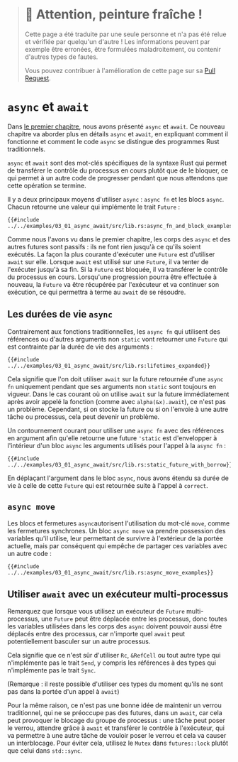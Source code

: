 > # 🚧 Attention, peinture fraîche !
>
> Cette page a été traduite par une seule personne et n'a pas été relue et
> vérifiée par quelqu'un d'autre ! Les informations peuvent par exemple être
> erronées, être formulées maladroitement, ou contenir d'autres types de fautes.
>
> Vous pouvez contribuer à l'amélioration de cette page sur sa
> [Pull Request](https://github.com/Jimskapt/async-book-fr/pull/6).

<!--
# `async`/`.await`
-->

# `async` et `await`

<!--
In [the first chapter], we took a brief look at `async`/`.await`.
This chapter will discuss `async`/`.await` in
greater detail, explaining how it works and how `async` code differs from
traditional Rust programs.
-->

Dans [le premier chapitre][the first chapter], nous avons présenté `async` et
`await`. Ce nouveau chapitre va aborder plus en détails `async` et `await`, en
expliquant comment il fonctionne et comment le code `async` se distingue des
programmes Rust traditionnels.

<!--
`async`/`.await` are special pieces of Rust syntax that make it possible to
yield control of the current thread rather than blocking, allowing other
code to make progress while waiting on an operation to complete.
-->

`async` et `await` sont des mot-clés spécifiques de la syntaxe Rust qui permet
de transférer le contrôle du processus en cours plutôt que de le bloquer,
ce qui permet à un autre code de progresser pendant que nous attendons que
cette opération se termine.

<!--
There are two main ways to use `async`: `async fn` and `async` blocks.
Each returns a value that implements the `Future` trait:
-->

Il y a deux principaux moyens d'utiliser `async` : `async fn` et les blocs
`async`. Chacun retourne une valeur qui implémente le trait `Future` :

<!--
```rust,edition2018,ignore
{{#include ../../examples-sources/03_01_async_await/src/lib.rs:async_fn_and_block_examples}}
```
-->

```rust,edition2018,ignore
{{#include ../../examples/03_01_async_await/src/lib.rs:async_fn_and_block_examples}}
```

<!--
As we saw in the first chapter, `async` bodies and other futures are lazy:
they do nothing until they are run. The most common way to run a `Future`
is to `.await` it. When `.await` is called on a `Future`, it will attempt
to run it to completion. If the `Future` is blocked, it will yield control
of the current thread. When more progress can be made, the `Future` will be picked
up by the executor and will resume running, allowing the `.await` to resolve.
-->

Comme nous l'avons vu dans le premier chapitre, les corps des `async` et des
autres futures sont passifs : ils ne font rien jusqu'à ce qu'ils soient
exécutés. La façon la plus courante d'exécuter une `Future` est d'utiliser
`await` sur elle. Lorsque `await` est utilisé sur une `Future`, il va tenter de
l'exécuter jusqu'à sa fin. Si la `Future` est bloquée, il va transférer le
contrôle du processus en cours. Lorsqu'une progression pourra être effectuée à
nouveau, la `Future` va être récupérée par l'exécuteur et va continuer son
exécution, ce qui permettra à terme au `await` de se résoudre.

<!--
## `async` Lifetimes
-->

## Les durées de vie `async`

<!--
Unlike traditional functions, `async fn`s which take references or other
non-`'static` arguments return a `Future` which is bounded by the lifetime of
the arguments:
-->

Contrairement aux fonctions traditionnelles, les `async fn` qui utilisent des
références ou d'autres arguments non `static` vont retourner une `Future` qui
est contrainte par la durée de vie des arguments :

<!--
```rust,edition2018,ignore
{{#include ../../examples-sources/03_01_async_await/src/lib.rs:lifetimes_expanded}}
```
-->

```rust,edition2018,ignore
{{#include ../../examples/03_01_async_await/src/lib.rs:lifetimes_expanded}}
```

<!--
This means that the future returned from an `async fn` must be `.await`ed
while its non-`'static` arguments are still valid. In the common
case of `.await`ing the future immediately after calling the function
(as in `foo(&x).await`) this is not an issue. However, if storing the future
or sending it over to another task or thread, this may be an issue.
-->

Cela signifie que l'on doit utiliser `await` sur la future retournée d'une
`async fn` uniquement pendant que ses arguments non `static` sont toujours en
vigueur. Dans le cas courant où on utilise `await` sur la future immédiatement
après avoir appelé la fonction (comme avec `alpha(&x).await`), ce n'est pas un
problème. Cependant, si on stocke la future ou si on l'envoie à une autre tâche
ou processus, cela peut devenir un problème.

<!--
One common workaround for turning an `async fn` with references-as-arguments
into a `'static` future is to bundle the arguments with the call to the
`async fn` inside an `async` block:
-->

Un contournement courant pour utiliser une `async fn` avec des références en
argument afin qu'elle retourne une future `'static` est d'envelopper à
l'intérieur d'un bloc `async` les arguments utilisés pour l'appel à la
`async fn` :

<!--
```rust,edition2018,ignore
{{#include ../../examples-sources/03_01_async_await/src/lib.rs:static_future_with_borrow}}
```
-->

```rust,edition2018,ignore
{{#include ../../examples/03_01_async_await/src/lib.rs:static_future_with_borrow}}
```

<!--
By moving the argument into the `async` block, we extend its lifetime to match
that of the `Future` returned from the call to `good`.
-->

En déplaçant l'argument dans le bloc `async`, nous avons étendu sa durée de vie
à celle de cette `Future` qui est retournée suite à l'appel à `correct`.

<!--
## `async move`
-->

## `async move`

<!--
`async` blocks and closures allow the `move` keyword, much like normal
closures. An `async move` block will take ownership of the variables it
references, allowing it to outlive the current scope, but giving up the ability
to share those variables with other code:
-->

Les blocs et fermetures `async`autorisent l'utilisation du mot-clé `move`,
comme les fermetures synchrones. Un bloc `async move` va prendre possession
des variables qu'il utilise, leur permettant de survivre à l'extérieur de la
portée actuelle, mais par conséquent qui empêche de partager ces variables avec
un autre code :

<!--
```rust,edition2018,ignore
{{#include ../../examples-sources/03_01_async_await/src/lib.rs:async_move_examples}}
```
-->

```rust,edition2018,ignore
{{#include ../../examples/03_01_async_await/src/lib.rs:async_move_examples}}
```

<!--
## `.await`ing on a Multithreaded Executor
-->

## Utiliser `await` avec un exécuteur multi-processus

<!--
Note that, when using a multithreaded `Future` executor, a `Future` may move
between threads, so any variables used in `async` bodies must be able to travel
between threads, as any `.await` can potentially result in a switch to a new
thread.
-->

Remarquez que lorsque vous utilisez un exécuteur de `Future` multi-processus,
une `Future` peut être déplacée entre les processus, donc toutes les variables
utilisées dans les corps des `async` doivent pouvoir aussi être déplacés entre
des processus, car n'importe quel `await` peut potentiellement basculer sur un
autre processus.

<!--
This means that it is not safe to use `Rc`, `&RefCell` or any other types
that don't implement the `Send` trait, including references to types that don't
implement the `Sync` trait.
-->

Cela signifie que ce n'est sûr d'utiliser `Rc`, `&RefCell` ou tout autre type
qui n'implémente pas le trait `Send`, y compris les références à des types qui
n'implémente pas le trait `Sync`.

<!--
(Caveat: it is possible to use these types as long as they aren't in scope
during a call to `.await`.)
-->

(Remarque : il reste possible d'utiliser ces types du moment qu'ils ne sont pas
dans la portée d'un appel à `await`)

<!--
Similarly, it isn't a good idea to hold a traditional non-futures-aware lock
across an `.await`, as it can cause the threadpool to lock up: one task could
take out a lock, `.await` and yield to the executor, allowing another task to
attempt to take the lock and cause a deadlock. To avoid this, use the `Mutex`
in `futures::lock` rather than the one from `std::sync`.
-->

Pour la même raison, ce n'est pas une bonne idée de maintenir un verrou
traditionnel, qui ne se préoccupe pas des futures, dans un `await`, car cela
peut provoquer le blocage du groupe de processus : une tâche peut poser le
verrou, attendre grâce à `await` et transférer le contrôle à l'exécuteur, qui
va permettre à une autre tâche de vouloir poser le verrou et cela va causer un
interblocage. Pour éviter cela, utilisez le `Mutex` dans `futures::lock` plutôt
que celui dans `std::sync`.

<!--
[the first chapter]: ../01_getting_started/04_async_await_primer.md
-->

[the first chapter]: ../01_getting_started/04_async_await_primer.md
